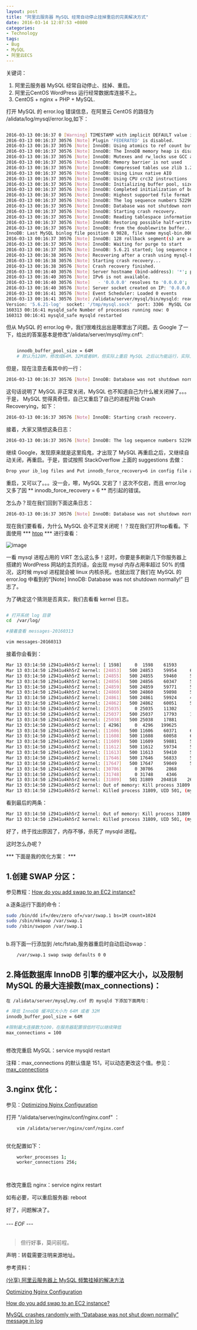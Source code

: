```yaml
---
layout: post
title: "阿里云服务器 MySQL 经常自动停止挂掉重启的完美解决方式"
date: 2016-03-14 12:07:53 +0800
categories:
- Technology
tags:
- Bug
- MySQL
- 阿里云ECS
---
```



关键词：

1. 阿里云服务器 MySQL 经常自动停止、挂掉、重启。
2. 阿里云CentOS WordPress 运行经常数据库连接不上。
3. CentOS + nginx + PHP + MySQL.

<!-- more -->

打开 MySQL 的 error.log 错误信息，在阿里云 CentOS 的路径为 /alidata/log/mysql/error.log,如下：

``` bash

2016-03-13 00:16:37 0 [Warning] TIMESTAMP with implicit DEFAULT value is deprecated. Please use --explicit_defaults_for_timestamp server option (see documentation for more details).
2016-03-13 00:16:37 30576 [Note] Plugin 'FEDERATED' is disabled.
2016-03-13 00:16:37 30576 [Note] InnoDB: Using atomics to ref count buffer pool pages
2016-03-13 00:16:37 30576 [Note] InnoDB: The InnoDB memory heap is disabled
2016-03-13 00:16:37 30576 [Note] InnoDB: Mutexes and rw_locks use GCC atomic builtins
2016-03-13 00:16:37 30576 [Note] InnoDB: Memory barrier is not used
2016-03-13 00:16:37 30576 [Note] InnoDB: Compressed tables use zlib 1.2.3
2016-03-13 00:16:37 30576 [Note] InnoDB: Using Linux native AIO
2016-03-13 00:16:37 30576 [Note] InnoDB: Using CPU crc32 instructions
2016-03-13 00:16:37 30576 [Note] InnoDB: Initializing buffer pool, size = 64.0M
2016-03-13 00:16:37 30576 [Note] InnoDB: Completed initialization of buffer pool
2016-03-13 00:16:37 30576 [Note] InnoDB: Highest supported file format is Barracuda.
2016-03-13 00:16:37 30576 [Note] InnoDB: The log sequence numbers 52296883 and 52296883 in ibdata files do not match the log sequence number 93636989 in the ib_logfiles!
2016-03-13 00:16:37 30576 [Note] InnoDB: Database was not shutdown normally!
2016-03-13 00:16:37 30576 [Note] InnoDB: Starting crash recovery.
2016-03-13 00:16:37 30576 [Note] InnoDB: Reading tablespace information from the .ibd files...
2016-03-13 00:16:37 30576 [Note] InnoDB: Restoring possible half-written data pages 
2016-03-13 00:16:37 30576 [Note] InnoDB: from the doublewrite buffer...
InnoDB: Last MySQL binlog file position 0 9828, file name mysql-bin.000335
2016-03-13 00:16:37 30576 [Note] InnoDB: 128 rollback segment(s) are active.
2016-03-13 00:16:37 30576 [Note] InnoDB: Waiting for purge to start
2016-03-13 00:16:37 30576 [Note] InnoDB: 5.6.21 started; log sequence number 93636989
2016-03-13 00:16:38 30576 [Note] Recovering after a crash using mysql-bin
2016-03-13 00:16:38 30576 [Note] Starting crash recovery...
2016-03-13 00:16:38 30576 [Note] Crash recovery finished.
2016-03-13 00:16:40 30576 [Note] Server hostname (bind-address): '*'; port: 3306
2016-03-13 00:16:40 30576 [Note] IPv6 is not available.
2016-03-13 00:16:40 30576 [Note]   - '0.0.0.0' resolves to '0.0.0.0';
2016-03-13 00:16:40 30576 [Note] Server socket created on IP: '0.0.0.0'.
2016-03-13 00:16:41 30576 [Note] Event Scheduler: Loaded 0 events
2016-03-13 00:16:41 30576 [Note] /alidata/server/mysql/bin/mysqld: ready for connections.
Version: '5.6.21-log'  socket: '/tmp/mysql.sock'  port: 3306  MySQL Community Server (GPL)
160313 00:16:41 mysqld_safe Number of processes running now: 0
160313 00:16:41 mysqld_safe mysqld restarted


```

但从 MySQL 的 error.log 中，我们很难找出出是哪里出了问题。去 Google 了一下，给出的答案基本是修改"/alidata/server/mysql/my.cnf":

``` bash

	innodb_buffer_pool_size = 64M
	# 默认为128M，修改成64M、32M或者8M，但实际上重启 MySQL 之后以为能运行，实际上过了一会 MySQL 还是会出现不知原因地自动关闭。

```

但是，现在注意去看其中的一行：

``` bash 
2016-03-13 00:16:37 30576 [Note] InnoDB: Database was not shutdown normally!

```

这句话说明了 MySQL 非正常关闭，MySQL 也不知道自己为什么被关闭掉了。。。于是， MySQL 觉得真奇怪，自己又重启了自己的进程开始 Crash Recoverying，如下：

``` bash 
2016-03-13 00:16:37 30576 [Note] InnoDB: Starting crash recovery.

```

接着，大家又猜想这条日志：

``` bash
2016-03-13 00:16:37 30576 [Note] InnoDB: The log sequence numbers 52296883 and 52296883 in ibdata files do not match the log sequence number 93636989 in the ib_logfiles!

```

继续 Google，发现原来就是这里捣鬼，才出现了 MySQL 再重启之后，又继续自动关闭，再重启。于是，尝试按照 StackOverflow 上面的 suggestions 去做：

``` bash
Drop your ib_log files and Put innodb_force_recovery=6 in config file and restart your mysql it will resolve

```

重启，又可以了。。。没一会，嚓，MySQL 又宕了！这次不仅宕，而且 error.log 又多了因 ** innodb_force_recovery = 6 ** 而引起的错误。


怎么办？现在我们回到下面这条日志：

``` bash 
2016-03-13 00:16:37 30576 [Note] InnoDB: Database was not shutdown normally!

```

现在我们要看看，为什么 MySQL 会不正常关闭呢！？现在我们打开top看看。下面使用 *** [htop](http://hisham.hm/htop/) *** 进行查看：




![image](/uploads/htop1.png)

一看 mysql 进程占用的 VIRT 怎么这么多！这时，你要是多刷新几下你服务器上搭建的 WordPress 网站的主页的话，会出现 mysql 内存占用率超过 50% 的情况，这时候 mysql 进程就会被 linux 内核杀死。也就出现了我们在 MySQL 的 error.log 中看到的“[Note] InnoDB: Database was not shutdown normally!” 日志了。

为了确定这个猜测是否真实，我们去看看 kernel 日志。

``` bash

# 打开系统 log 目录
cd  /var/log/

#接着查看 messages-20160313

vim messages-20160313

```

接着你会看到：

``` bash 
Mar 13 03:14:50 iZ941u4kh5rZ kernel: [ 1598]     0  1598    61593      495   0       0             0 AliYunDun
Mar 13 03:14:50 iZ941u4kh5rZ kernel: [24853]   500 24853    59954     6188   0       0             0 php-fpm
Mar 13 03:14:50 iZ941u4kh5rZ kernel: [24855]   500 24855    59460     5555   0       0             0 php-fpm
Mar 13 03:14:50 iZ941u4kh5rZ kernel: [24856]   500 24856    60347     5472   0       0             0 php-fpm
Mar 13 03:14:50 iZ941u4kh5rZ kernel: [24859]   500 24859    59771     5529   0       0             0 php-fpm
Mar 13 03:14:50 iZ941u4kh5rZ kernel: [24860]   500 24860    59898     5773   0       0             0 php-fpm
Mar 13 03:14:50 iZ941u4kh5rZ kernel: [24861]   500 24861    59924     4836   0       0             0 php-fpm
Mar 13 03:14:50 iZ941u4kh5rZ kernel: [24862]   500 24862    60051     5560   0       0             0 php-fpm
Mar 13 03:14:50 iZ941u4kh5rZ kernel: [25035]     0 25035    11302       30   0       0             0 nginx
Mar 13 03:14:50 iZ941u4kh5rZ kernel: [25037]   500 25037    17793     1220   0       0             0 nginx
Mar 13 03:14:50 iZ941u4kh5rZ kernel: [25038]   500 25038    17881      309   0       0             0 nginx
Mar 13 03:14:50 iZ941u4kh5rZ kernel: [ 4296]     0  4296   199625      547   0       0             0 AliHids
Mar 13 03:14:50 iZ941u4kh5rZ kernel: [11606]   500 11606    60371     6174   0       0             0 php-fpm
Mar 13 03:14:50 iZ941u4kh5rZ kernel: [11608]   500 11608    60058     6237   0       0             0 php-fpm
Mar 13 03:14:50 iZ941u4kh5rZ kernel: [11609]   500 11609    59881     5386   0       0             0 php-fpm
Mar 13 03:14:50 iZ941u4kh5rZ kernel: [11612]   500 11612    59734     5895   0       0             0 php-fpm
Mar 13 03:14:50 iZ941u4kh5rZ kernel: [11613]   500 11613    59410     5886   0       0             0 php-fpm
Mar 13 03:14:50 iZ941u4kh5rZ kernel: [17646]   500 17646    56833     5508   0       0             0 php-fpm
Mar 13 03:14:50 iZ941u4kh5rZ kernel: [17647]   500 17647    59049     5495   0       0             0 php-fpm
Mar 13 03:14:50 iZ941u4kh5rZ kernel: [30706]     0 30706     2868       76   0       0             0 mysqld_safe
Mar 13 03:14:50 iZ941u4kh5rZ kernel: [31748]     0 31748     4346       53   0       0             0 anacron
Mar 13 03:14:50 iZ941u4kh5rZ kernel: [31809]   501 31809   204818    26845   0       0             0 mysqld
Mar 13 03:14:50 iZ941u4kh5rZ kernel: Out of memory: Kill process 31809 (mysqld) score 52 or sacrifice child
Mar 13 03:14:50 iZ941u4kh5rZ kernel: Killed process 31809, UID 501, (mysqld) total-vm:819272kB, anon-rss:103500kB, file-rss:3880kB

```

看到最后的两条：

``` bash
Mar 13 03:14:50 iZ941u4kh5rZ kernel: Out of memory: Kill process 31809 (mysqld) score 52 or sacrifice child
Mar 13 03:14:50 iZ941u4kh5rZ kernel: Killed process 31809, UID 501, (mysqld) total-vm:819272kB, anon-rss:103500kB, file-rss:3880kB

```

好了，终于找出原因了，内存不够，杀死了 mysqld 进程。

这时怎么办呢？



*** 下面是我的优化方案： ***

## 1.创建 SWAP 分区：
	
参见教程：[How do you add swap to an EC2 instance?](http://stackoverflow.com/questions/17173972/how-do-you-add-swap-to-an-ec2-instance)

	
a.逐条运行下面的命令：


``` bash
sudo /bin/dd if=/dev/zero of=/var/swap.1 bs=1M count=1024
sudo /sbin/mkswap /var/swap.1
sudo /sbin/swapon /var/swap.1
	
```
	
b.将下面一行添加到 /etc/fstab,服务器重启时自动启动swap：


``` bash
	/var/swap.1 swap swap defaults 0 0

```

## 2.降低数据库 InnoDB 引擎的缓冲区大小，以及限制 MySQL 的最大连接数(max_connections)：

	在 /alidata/server/mysql/my.cnf 的 mysqld 下添加下面两句：

``` bash
# 降低 InnoDB 缓冲区大小为 64M 或者 32M
innodb_buffer_pool_size = 64M
	
#限制最大连接数为100，在服务器配置很低时可以继续降低
max_connections = 100
	
```
	
修改完重启 MySQL：service mysqld restart

注释：max_connections 的默认值是 151，可以动态更改这个值。参见：[max_connections](https://dev.mysql.com/doc/refman/5.5/en/server-system-variables.html#sysvar_max_connections)
	
	
## 3.nginx 优化：

参见：[Optimizing Nginx Configuration](https://easyengine.io/tutorials/nginx/optimization/)
	
打开 "/alidata/server/nginx/conf/nginx.conf" ：
	
``` bash	
	vim /alidata/server/nginx/conf/nginx.conf 
	
```
	
优化配置如下：
	
``` bash
	worker_processes 1;
	worker_connections 256;

	
```

修改完重启 nginx：service nginx restart
	
	
如有必要，可以重启服务器: reboot
	

好了，问题解决了。

###### --- EOF ---
 
 
  
<blockquote class="blockquote-center">但行好事，莫问前程。</blockquote>
 
  

声明：转载需要注明来源地址。


参考资料：

[(分享) 阿里云服务器上 MySQL 频繁挂掉的解决方法](http://www.ipeld.net/archives/8420.html)

[Optimizing Nginx Configuration](https://easyengine.io/tutorials/nginx/optimization/)

[How do you add swap to an EC2 instance?](http://stackoverflow.com/questions/17173972/how-do-you-add-swap-to-an-ec2-instance)

[MySQL crashes randomly with “Database was not shut down normally” message in log](http://dba.stackexchange.com/questions/54200/mysql-crashes-randomly-with-database-was-not-shut-down-normally-message-in-log)







